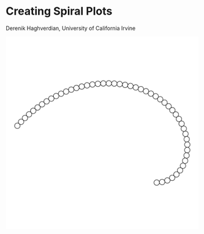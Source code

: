 # Creating Spiral Plots

Derenik Haghverdian, University of California Irvine

![](figures/example1-spiral.png)